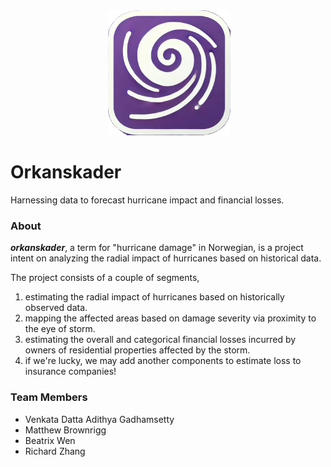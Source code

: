 <div align="center">
 <img alt="orkanskader" height="200px" src="./assets/orkanskader-logo.png">
</div>

# Orkanskader

Harnessing data to forecast hurricane impact and financial losses.

### About
**_orkanskader_**, a term for "hurricane damage" in Norwegian, is a project intent on analyzing the radial impact of hurricanes based on historical data.

The project consists of a couple of segments,
1. estimating the radial impact of hurricanes based on historically observed data.
2. mapping the affected areas based on damage severity via proximity to the eye of storm.
3. estimating the overall and categorical financial losses incurred by owners of residential properties affected by the storm. 
4. if we're lucky, we may add another components to estimate loss to insurance companies!

### Team Members
- Venkata Datta Adithya Gadhamsetty
- Matthew Brownrigg
- Beatrix Wen
- Richard Zhang
